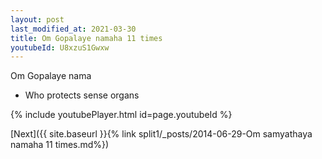 ```yaml
---
layout: post
last_modified_at: 2021-03-30
title: Om Gopalaye namaha 11 times
youtubeId: U8xzuS1Gwxw
---
```

 
 
Om Gopalaye nama 
 
 -  Who protects sense organs 
 
  
 
  
 
 
 
 
 
 


{% include youtubePlayer.html id=page.youtubeId %}
 
[Next]({{ site.baseurl }}{% link  split1/_posts/2014-06-29-Om samyathaya namaha 11 times.md%})
 

